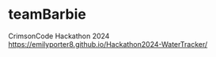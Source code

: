 # teamBarbie
CrimsonCode Hackathon 2024
https://emilyporter8.github.io/Hackathon2024-WaterTracker/ 
